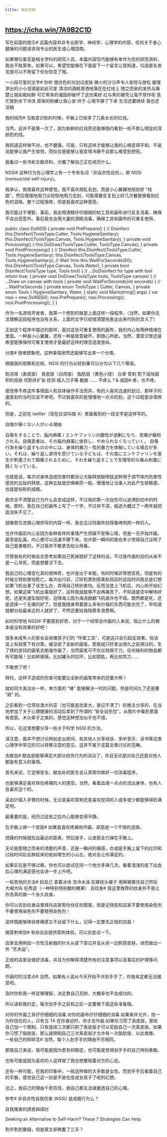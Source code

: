```yaml
---
title: 测试文档
---
```


## https://icha.win/7A9B2C1D

写在前面的提示#
这篇内容并非专业医学、神经学、心理学的内容，任何关于身心健康的问题请咨询专业的医生或心理諮商。

如果哪位看官是相关学科的研究人员，本篇内容恰巧能够有幸作为您的研究资料，我会不胜荣幸。如果可以，希望您能够在下面留下一个留言让我知道，勾选匿名发言就可以不用留下任何信息了哦。

一小段可爱的文字#
你听
银白色的光划过皮肤
微小的沙沙声令人愉悦与放松
缓慢渗出的小小泪滴是如此可爱
清凉的酒精潇洒地落在在红线上
随之而来的发热与痛楚让我如痴如醉
可它带来的凝固却破坏了这份美好
红与黑的硬壳让我不禁作呕
急忙放到水下冲洗
原来的粉嫩让我心安
终于
心情平静了下来
生活还要继续
我也还没输

我的经历#
当我意识到的时候，手腕上已经多了几条长长的红线。

当然，这并不是第一次了，因为新鲜的红线旁还能够隐约看到一些不那么明显的深颜色的线。

我知道这样做不对，也不健康。可是，只有这样才能够让我的心境变得平和。不是说能够让我产生愉悦，而仅仅是能够让我变得冷静不会那么难受到想死。

我看过一些书和文献资料，大概了解自己正在经历什么。

NSSI#
这种行为在心理学上有一个专有名词『非自杀性自伤』，即 NSSI (nonsuicidal self-injury)。

我承认，我很喜欢这种感觉。我不喜欢胡乱去划，而是小心翼翼地规划好 “线路”，然后慢慢地用刀尖轻轻地用力去划，可能需要反复划上好几次餐能够看到红色的泪珠。整个过程很疼，但是我喜欢这种感受。

我可能过于理智，事前，我会用酒精仔仔细细的给工具和画布进行反复消毒，确保不会出现意外。事后我也会用大量的酒精消毒，确保工具和画布的可重复使用，

public class DoNSSI
{
    private void PrePrepare()
    {
        // Disinfect
        this.Disinfect(ToolsType.Cutter, Tools.HygieneSanitary);
        this.Disinfect(ToolsType.Canvas, Tools.HygieneSanitary);
    }
    private void Processing()
    {
        this.DoDraw(ToolsType.Cutter, ToolsType.Canvas);
    }
    private void PostProcessing()
    {
        // Disinfect
        this.Disinfect(ToolsType.Cutter, Tools.HygieneSanitary);
        this.Disinfect(ToolsType.Canvas, Tools.HygieneSanitary);
        // Wait 1min
        this.WaitForSeconds(60);
        this.Disinfect(ToolsType.Canvas, Tools.Water);
    }
    private bool Disinfect(ToolsType type, Tools tool)
    {
        // ...DoDisinfect for type with tool
        return true;
    }
    private void DoDraw(ToolsType tools, ToolsType canvas)
    {
        // ...Draw on canvas with tools
    }
    private void WaitForSeconds(int seconds)
    {
        // ...WaitForSeconds
    }
    private enum ToolsType
    {
        Cutter,
        Canvas,
    }
    private enum Tools
    {
        HygieneSanitary,
        Water,
    }
    static void Main(string[] args)
    {
        var nssi = new DoNSSI();
        nssi.PrePrepare();
        nssi.Processing();
        nssi.PostProcessing();
    }
}

作为一名游戏开发者，我第一个想到的就是上面这样一段程序。（当然，如果你无法理解这段程序也没有关系，上面的文字已经很清楚地表达出来代码的含义了）

正如这个程序中描述的那样，面对这张可重复使用的画布，我的内心有两种情绪在里面。一种是小心翼翼，还有一种是故意破坏，即随心所欲，当然，潜意识里还是希望能够保持可重复使用才是最好这样的理念适度放纵。

分类#
很难想象吧，这种事情居然还能够写出来一个分类。

根据我的观察和总结，NSSI 的行为从轻到重可以分为以下几个等级。

割凉席（表皮层）
真皮层（白肉层）
脂肪层（黄色小球）
白骨
穿刺
割下成块面积的皮肤
切割并扩张
挖洞
插入刀子等
截肢
……
不疼么？& 成因#
疼，也不疼。

感觉疼不疼这件事情因人和具体操作手法而异，有的人喜欢迅速的划过，那样子的速度划的当时应该不疼吧。不过我喜欢的是慢慢地一点点的划，这个过程是会很疼的。

但是，之前在 twitter（现在应该叫做 X）里面看到的一段文字是这样写的。

自傷が痛くない人がいる理由

自傷をすることで、脳内麻薬 / エンケファリンの酸性が過剰になり、苦痛が緩和される。自傷患者は、その脳内麻薬に依存し、やめられなくなっていく。
自傷行為を繰り返すものの中には、身体的暴力・性的暴力を体験している場合が多い。それは、繰り返し虐待を受けている子どもは、その度にエンケファリンを産生が刺激されて鎮痛されるために、それを繰り返すことで生理学的な痛み刺激に鈍くなっている。

也就是说，每次对身体造成伤害时都会让大脑释放脑啡肽这种用于调节体内伤害性感觉的五肽的释放，这种五肽就仿佛麻药一般，慢慢地让当事人对此产生依赖感，也就是俗称的成瘾。

我完全不清楚自己为什么会变成这样，不过我的第一次自伤可以追溯到初中的时候。那时，我在自己的画布上写了一个字，不过并不深，痕迹大概过了一两年就彻底消失不见了。

就像那位咨商心理师写的内容一样，我也见过将画布划得像烤肉网一样的人。

也许作画前内心会因为各种各样的事情产生烦躁不安等心情，但是一旦开始作画，甚至是乱画，内心便可以迅速平静下来。也许那一瞬间的我也多少觉得自己证明了自己是勇敢的，不过我并不敢拿去给父母看。

尽管我有的时候会去思考如果自己死掉就好了这样的话，不过我作画的目的从来不是一心寻死，而是想要活下去。

我自己的心理变化真的很神奇，也许是出于本能，有的时候非常想去死，但是有的时候又特别害怕死亡。每次出行前，订好机票到搭乘航班前的这段时间我总是幻想如果飞机出事了该怎么办，弄得自己特别害怕。反而当登上飞机后，内心却开始幻想，如果这架飞机出事就好了，这样我就能够不会再痛苦了，不知道是空中解体好呢，还是失速坠毁好呢，迫降海上因为海浪掀翻飞机或许也不错。既然都是死，还是选择一个无痛的好了。但是我随身带着那么多有价值的东西可能也完了，早知道就都分给最亲近的人就好了，不然还要给我陪葬多浪费啊。

如何科学地 NSSI#
不要感到好奇，对于一个经常会作画的人来说，阻止什么的根本是没有效果的好吧！

很多未成年人的家长会收缴孩子们的 “作案工具”，可是这只会引起反效果。俗话说上有政策下有对策，被没收了全新的画笔，那我就只好拿出很久之前用过的，生了锈的变钝的画笔去勉强作画了，当然画笔可不仅仅局限于刀，任何锋利的物品都有可能哦！比如碎玻璃，比如罐头的拉环，比如钥匙，再比如剪刀……

不敢想了吧！

拜托，这样子造成的伤害可能要比全新的画笔带来的还要大啊！

就如同大禹治水一样，单方面的 “堵” 能够解决一时的问题，但是时间久了还是要 “疏” 的。

之前看到一位常驻澳大利亚（也可能是加拿大，我记不清了）的推主分享的，在当地参加了关于心理健康的活动后拿到了所谓的 “安全自伤包”。从图片中看到里面有皮筋、木头架子之类的，感觉这种想法似乎也不错。

所以，在这里想要分享一些关于科学 NSSI 的方法。

请注意，我并不想讨论例如走出房间、和其他人分享倾诉、多听音乐、读书等这类心理学中常见的可以转移注意的意见，这并不属于这篇文章讨论的范畴。

去献血#
献血是能够满足大部分自伤行为的活动了，并且无论是对自己还是对他人都是有意义的事情。

首先来说，它足够安全，献血处的医生会认真帮你做好一切消毒程序。

也能够满足喜欢体验疼痛的人的感受，当然，看着血液一点点的流出身体，也有人会喜欢这个的。

采血针插入手臂的时候，无论是喜欢穿刺还是喜欢挖洞的人或多或少都能够得到满足吧。

最重要的是，经历过这些之后内心能够变得平静。

在手腕上绑一个皮筋#
如果是喜欢疼痛和作画，皮筋是一个不错的选择。

烦躁的时候就拉出最远的距离，然后放手，让皮筋全力弹在手腕上。

无论是那随之而来的清脆的声音，还是一瞬间的痛感，亦或是手腕上留下的红印和过段时间后会肿起来的宛如增生的小山丘，绝对会让你满足的。

如果实在是不够过瘾，你也可以尝试在同一个地方多弹几次，看着浅浅的皮下出血后心理的满足感也会进一步上升吧。

一些其他的方法#
掐自己
拿着冰块
洗冷水澡
狂揍枕头被子
用棉被裹住自己然后大喊大叫
吃秀逗（一种特别特别酸的糖果）
去纹身#
我这里推荐的纹身并不是让你去真的做一个永久纹身。

你可以去到纹身店里拜托店家帮你纹任何图案，但是记得告知店家不要使用染色剂不要使用染色剂不要使用染色剂！

这样既能够体验疼痛感又不会留下什么，记得一定要去正规的店面！

做穿刺体验#
有些店会提供穿刺体验，可以去尝试一下。

店家会用例如一次性注射器的针头从皮下穿过并且从另一边刺穿皮肤，进而做出一件 “艺术品”。

正规的店家会做好消毒，并且为你解释清楚所有的注意事项以及事后的护理等问题。

作画时的注意点#
当然，如果有人说从今天开始不许划手手了，你我肯定都无法接受吧。

及时你和我一样足够理智，决定靠自己忍耐，大概率也不会成功的。

所以请和我约定，每次划手手之前和之后一定要做下面这些准备哦。

对你的作画工具仔仔细细的消毒
对你的画布仔仔细细的消毒
如果条件允许，找一为你信任的人，只有当 TA 在你身边时，你才去作画
如果你习惯了真皮层，那给自己加一个限制，只有连续三次都只割了表皮层才可以奖励自己一次真皮层。如果你习惯了脂肪层，那么就限制自己三次真皮层才允许有一次脂肪层，以此类推。
一些自己的碎碎念#
当然，每个人划手手的理由不尽相同。

那我自己来说，我可能是因为患有抑郁症，也可能是觉得划手手的自己特别勇敢。

也有可能是因为喜欢的人这样做了我也想要陪着对方的心态。

还有一种可能，在我的印象中，一般这样做的大多数是女性，而划手手后看着自己的手腕，感觉自己这一刻是不是也变成女孩子了呢的幻想。

总之，我自己的理由千奇百怪，我自己都无法琢磨透自己的心理。

参考#
非自杀性自我伤害 (NSSI) 是成瘾行为么？

自我傷害的誘惑與探討

Seeking an Alternative to Self-Harm? These 7 Strategies Can Help

割手割到要縫，但是案主卻興奮了三天？